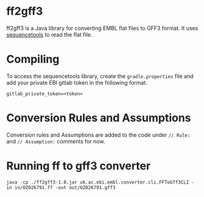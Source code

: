 # ff2gff3

ff2gff3 is a Java library for converting EMBL flat files to GFF3 format. 
It uses [sequencetools](https://github.com/enasequence/sequencetools) to read the flat file.

# Compiling
To access the sequencetools library, create the `gradle.properties` file and add your private 
EBI gitlab token in the following format.   

```gitlab_private_token=<token>```

# Conversion Rules and Assumptions

Conversion rules and Assumptions are added to the code under `// Rule: ` and `// Assumption:` comments for now. 


# Running ff to gff3 converter
```java -cp ./ff2gff3-1.0.jar uk.ac.ebi.embl.converter.cli.FFToGff3CLI -in in/OZ026791.ff -out out/OZ026791.gff3```